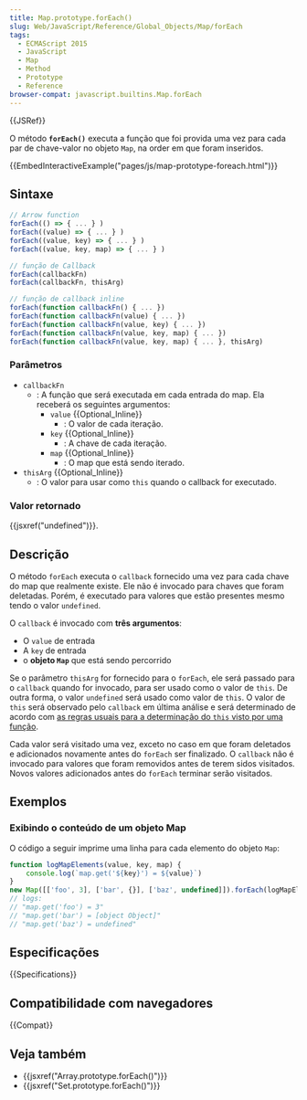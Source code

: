 ```yaml
---
title: Map.prototype.forEach()
slug: Web/JavaScript/Reference/Global_Objects/Map/forEach
tags:
  - ECMAScript 2015
  - JavaScript
  - Map
  - Method
  - Prototype
  - Reference
browser-compat: javascript.builtins.Map.forEach
---
```

{{JSRef}}

O método **`forEach()`** executa a função que foi provida uma vez para cada par de chave-valor no objeto `Map`, na order em que foram inseridos.

{{EmbedInteractiveExample("pages/js/map-prototype-foreach.html")}}

## Sintaxe

```js
// Arrow function
forEach(() => { ... } )
forEach((value) => { ... } )
forEach((value, key) => { ... } )
forEach((value, key, map) => { ... } )

// função de Callback
forEach(callbackFn)
forEach(callbackFn, thisArg)

// função de callback inline
forEach(function callbackFn() { ... })
forEach(function callbackFn(value) { ... })
forEach(function callbackFn(value, key) { ... })
forEach(function callbackFn(value, key, map) { ... })
forEach(function callbackFn(value, key, map) { ... }, thisArg)
```

### Parâmetros

- `callbackFn`
  - : A função que será executada em cada entrada do map. Ela receberá os seguintes argumentos:
    - `value` {{Optional_Inline}}
      - : O valor de cada iteração.
    - `key` {{Optional_Inline}}
      - : A chave de cada iteração.
    - `map` {{Optional_Inline}}
      - : O map que está sendo iterado.
- `thisArg` {{Optional_Inline}}
  - : O valor para usar como `this` quando o callback for executado.

### Valor retornado

{{jsxref("undefined")}}.

## Descrição

O método `forEach` executa o `callback` fornecido uma vez para cada chave do map
que realmente existe. 
Ele não é invocado para chaves que foram deletadas. 
Porém, é executado para valores que estão presentes mesmo tendo o valor `undefined`.

O `callback` é invocado com **três argumentos**:

- O `value` de entrada
- A `key` de entrada
- o **objeto `Map`** que está sendo percorrido

Se o parâmetro `thisArg` for fornecido para o `forEach`, ele será passado para o 
`callback` quando for invocado, para ser usado como o valor de `this`. De outra forma,
o valor `undefined` será usado como valor de `this`. O valor de `this` será 
observado pelo `callback` em última análise e será determinado de acordo com
[as regras usuais para a determinação do `this` visto por uma função](/pt-BR/docs/Web/JavaScript/Reference/Operators/this).

Cada valor será visitado uma vez, exceto no caso em que foram deletados e adicionados novamente
antes do `forEach` ser finalizado. O `callback` não é invocado para valores que foram removidos antes de 
terem sidos visitados. Novos valores adicionados antes do `forEach` terminar serão visitados.

## Exemplos

### Exibindo o conteúdo de um objeto Map

O código a seguir imprime uma linha para cada elemento do objeto `Map`:

```js
function logMapElements(value, key, map) {
    console.log(`map.get('${key}') = ${value}`)
}
new Map([['foo', 3], ['bar', {}], ['baz', undefined]]).forEach(logMapElements)
// logs:
// "map.get('foo') = 3"
// "map.get('bar') = [object Object]"
// "map.get('baz') = undefined"
```

## Especificações

{{Specifications}}

## Compatibilidade com navegadores

{{Compat}}

## Veja também

- {{jsxref("Array.prototype.forEach()")}}
- {{jsxref("Set.prototype.forEach()")}}
